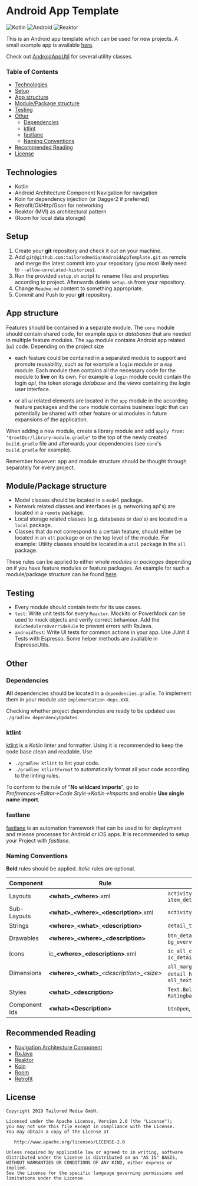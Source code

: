 # Android App Template
![Kotlin](https://img.shields.io/badge/Language-Kotlin-orange.svg) ![Android](https://img.shields.io/badge/Platform-Android-green.svg) ![Reaktor](https://img.shields.io/badge/Architecture-Reaktor-red.svg)

This is an Android app template which can be used for new projects. A small example app is available [here](https://github.com/tailoredmedia/AndroidAppTemplateExample).

Check out [AndroidAppUtil](https://github.com/tailoredmedia/AndroidAppUtil) for several utility classes.

### Table of Contents
* [Technologies](#technologies)
* [Setup](#setup)
* [App structure](#app_structure)
* [Module/Package structure](#module_structure)
* [Testing](#testing)
* [Other](#other)
    * [Dependencies](#dependencies)
    * [ktlint](#ktlint)
    * [fastlane](#fastlane)
    * [Naming Conventions](#naming_conventions)
* [Recommended Reading](#recommended_reading)
* [License](#license)

## Technologies <a name="technologies"></a>
* Kotlin
* Android Architecture Component Navigation for navigation
* Koin for dependency injection (or Dagger2 if preferred)
* Retrofit/OkHttp/Gson for networking
* Reaktor (MVI) as architectural pattern
* (Room for local data storage)

## Setup <a name="setup"></a>
1. Create your **git** repository and check it out on your machine.
2. Add `git@github.com:tailoredmedia/AndroidAppTemplate.git` as remote and merge the latest commit into your repository (you most likely need to `--allow-unrelated-histories`).
3. Run the provided `setup.sh` script to rename files and properties according to project. Afterwards delete `setup.sh` from your repository.
4. Change `Readme.md` content to something appropriate.
5. Commit and Push to your **git** repository.

## App structure <a name="app_structure"></a>
Features should be contained in a separate module. The `core` module should contain shared code, for example *apis* or *databases* that are needed in multiple feature modules. The `app` module contains Android app related (*ui*) code. Depending on the project size 

* each feature could be contained in a separated module to support and promote reusability, such as for example a `login` module or a `map` module. Each module then contains all the necessary code for the module to **live** on its own. For example a `login` module could contain the login *api*, the token storage *database* and the *views* containing the login user interface.

* or all *ui* related elements are located in the `app` module in the according feature packages and the `core` module contains business logic that can potentially be shared with other feature or ui modules in future expansions of the application.

When adding a new module, create a library module and add `apply from: "$rootDir/library-module.gradle"` to the top of the newly created `build.gradle` file and afterwards your dependencies (see `core`'s `build.gradle` for example).

Remember however: app and module structure should be thought through separately for every project.

## Module/Package structure <a name="module_structure"></a>
* Model classes should be located in a `model` package.
* Network related classes and interfaces (e.g. networking api's) are located in a `remote` package.
* Local storage related classes (e.g. databases or dao's) are located in a `local` package.
* Classes that do not correspond to a certain feature, should either be located in an `all` package or on the top level of the module. For example: Utility classes should be located in a `util` package in the `all` package.

These rules can be applied to either whole *modules* or *packages* depending on if you have feature modules or feature packages. An example for such a module/package structure can be found [here](https://github.com/tailoredmedia/AndroidAppTemplateExample).

## Testing <a name="testing"></a>
* Every module should contain tests for its use cases.
* `test`: Write unit tests for every `Reactor`. Mockito or PowerMock can be used to mock objects and verify correct behaviour. Add the `RxSchedulersOverrideRule` to prevent errors with RxJava.
* `androidTest`: Write UI tests for common actions in your app. Use JUnit 4 Tests with Espresso. Some helper methods are available in EspressoUtils.

## Other <a name="other"></a>

### Dependencies <a name="dependencies"></a>

**All** dependencies should be located in a `dependencies.gradle`. To implement them in your module use `implementation deps.XXX`.

Checking whether project dependencies are ready to be updated use `./gradlew dependencyUpdates`. 

### ktlint <a name="ktlint"></a>
[ktlint](https://ktlint.github.io/) is a *Kotlin* linter and formatter. Using it is recommended to keep the code base clean and readable. Use 
* `./gradlew ktlint` to lint your code.
* `./gradlew ktlintFormat` to automatically format all your code according to the linting rules.

To conform to the rule of "**No wildcard imports**", go to *Preferences&rarr;Editor&rarr;Code Style&rarr;Kotlin&rarr;Imports* and enable **Use single name import**.

### fastlane <a name="fastlane"></a>
[fastlane](https://fastlane.tools/) is an automation framework that can be used to for deployment and release processes for Android or iOS apps. It is recommended to setup your Project with *fastlane*. 

### Naming Conventions <a name="naming_conventions"></a>
**Bold** rules should be applied. *Italic* rules are optional.

| Component        | Rule             | Example                   |
| ---------------- | ---------------------- | ----------------------------- |
| Layouts | **\<what\>**\_**\<where\>**.xml | `activity_main.xml`, `item_detail.xml` |
| Sub-Layouts | **\<what\>**\_**\<where\>**\_**\<description\>**.xml | `activity_main_appbar.xml` |
| Strings | **\<where\>**\_**\<what\>**\_**\<description\>** | `detail_tv_location` |
| Drawables | **\<where\>**\_**\<where\>**\_**\<description\>** | `btn_detail_background`, `bg_overview_card` |
| Icons | ic_**\<where\>**\_**\<description\>**.xml | `ic_all_close.xml`, `ic_detail_location_pin.xml` |
| Dimensions | **\<where\>**\_**\<what\>**\_*\<description\>*\_*\<size\>* | `all_margin`, `detail_height_card`, `all_textsize_small` |
| Styles | **\<what\>**\_**\<description\>** | `Text.Bold`, `Ratingbar.Preview` |
| Component Ids | **\<what\>\<Description\>** | `btnOpen`, `tvTitle` |


## Recommended Reading <a name="recommended_reading"></a>
* [Navigation Architecture Component](https://developer.android.com/topic/libraries/architecture/navigation/)
* [RxJava](http://www.vogella.com/tutorials/RxJava/article.html)
* [Reaktor](https://github.com/floschu/Reaktor)
* [Koin](https://insert-koin.io/)
* [Room](http://www.vogella.com/tutorials/AndroidSQLite/article.html)
* [Retrofit](http://www.vogella.com/tutorials/Retrofit/article.html)

## License <a name="license"></a>
```
Copyright 2019 Tailored Media GmbH.

Licensed under the Apache License, Version 2.0 (the "License");
you may not use this file except in compliance with the License.
You may obtain a copy of the License at

   http://www.apache.org/licenses/LICENSE-2.0

Unless required by applicable law or agreed to in writing, software
distributed under the License is distributed on an "AS IS" BASIS,
WITHOUT WARRANTIES OR CONDITIONS OF ANY KIND, either express or implied.
See the License for the specific language governing permissions and
limitations under the License.
```
